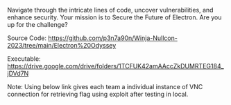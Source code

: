 Navigate through the intricate lines of code, uncover vulnerabilities, and enhance security. Your mission is to Secure the Future of Electron. Are you up for the challenge?

Source Code: https://github.com/p3n7a90n/Winja-Nullcon-2023/tree/main/Electron%20Odyssey

Executable: https://drive.google.com/drive/folders/1TCFUK42amAAccZkDUMRTEG184_jDVd7N

Note: Using below link gives each team a individual instance of VNC connection for retrieving flag using exploit after testing in local.
